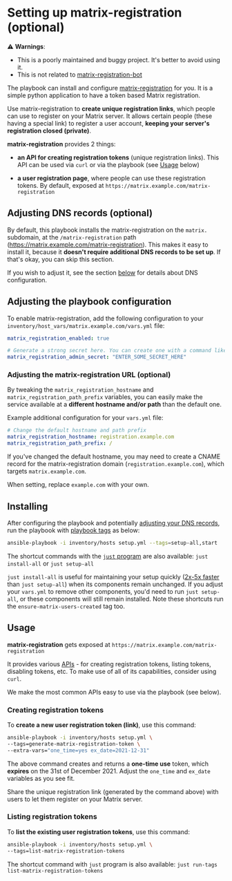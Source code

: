 # Setting up matrix-registration (optional)

⚠️ **Warnings**:
- This is a poorly maintained and buggy project. It's better to avoid using it.
- This is not related to [matrix-registration-bot](configuring-playbook-bot-matrix-registration-bot.md)

The playbook can install and configure [matrix-registration](https://github.com/ZerataX/matrix-registration) for you. It is a simple python application to have a token based Matrix registration.

Use matrix-registration to **create unique registration links**, which people can use to register on your Matrix server. It allows certain people (these having a special link) to register a user account, **keeping your server's registration closed (private)**.

**matrix-registration** provides 2 things:

- **an API for creating registration tokens** (unique registration links). This API can be used via `curl` or via the playbook (see [Usage](#usage) below)

- **a user registration page**, where people can use these registration tokens. By default, exposed at `https://matrix.example.com/matrix-registration`

## Adjusting DNS records (optional)

By default, this playbook installs the matrix-registration on the `matrix.` subdomain, at the `/matrix-registration` path (https://matrix.example.com/matrix-registration). This makes it easy to install it, because it **doesn't require additional DNS records to be set up**. If that's okay, you can skip this section.

If you wish to adjust it, see the section [below](#adjusting-the-matrix-registration-url-optional) for details about DNS configuration.

## Adjusting the playbook configuration

To enable matrix-registration, add the following configuration to your `inventory/host_vars/matrix.example.com/vars.yml` file:

```yaml
matrix_registration_enabled: true

# Generate a strong secret here. You can create one with a command like `pwgen -s 64 1`.
matrix_registration_admin_secret: "ENTER_SOME_SECRET_HERE"
```

### Adjusting the matrix-registration URL (optional)

By tweaking the `matrix_registration_hostname` and `matrix_registration_path_prefix` variables, you can easily make the service available at a **different hostname and/or path** than the default one.

Example additional configuration for your `vars.yml` file:

```yaml
# Change the default hostname and path prefix
matrix_registration_hostname: registration.example.com
matrix_registration_path_prefix: /
```

If you've changed the default hostname, you may need to create a CNAME record for the matrix-registration domain (`registration.example.com`), which targets `matrix.example.com`.

When setting, replace `example.com` with your own.

## Installing

After configuring the playbook and potentially [adjusting your DNS records](#adjusting-dns-records), run the playbook with [playbook tags](playbook-tags.md) as below:

<!-- NOTE: let this conservative command run (instead of install-all) to make it clear that failure of the command means something is clearly broken. -->
```sh
ansible-playbook -i inventory/hosts setup.yml --tags=setup-all,start
```

The shortcut commands with the [`just` program](just.md) are also available: `just install-all` or `just setup-all`

`just install-all` is useful for maintaining your setup quickly ([2x-5x faster](../CHANGELOG.md#2x-5x-performance-improvements-in-playbook-runtime) than `just setup-all`) when its components remain unchanged. If you adjust your `vars.yml` to remove other components, you'd need to run `just setup-all`, or these components will still remain installed. Note these shortcuts run the `ensure-matrix-users-created` tag too.

## Usage

**matrix-registration** gets exposed at `https://matrix.example.com/matrix-registration`

It provides various [APIs](https://github.com/ZerataX/matrix-registration/wiki/api) - for creating registration tokens, listing tokens, disabling tokens, etc. To make use of all of its capabilities, consider using `curl`.

We make the most common APIs easy to use via the playbook (see below).

### Creating registration tokens

To **create a new user registration token (link)**, use this command:

```sh
ansible-playbook -i inventory/hosts setup.yml \
--tags=generate-matrix-registration-token \
--extra-vars="one_time=yes ex_date=2021-12-31"
```

The above command creates and returns a **one-time use** token, which **expires** on the 31st of December 2021. Adjust the `one_time` and `ex_date` variables as you see fit.

Share the unique registration link (generated by the command above) with users to let them register on your Matrix server.

### Listing registration tokens

To **list the existing user registration tokens**, use this command:

```sh
ansible-playbook -i inventory/hosts setup.yml \
--tags=list-matrix-registration-tokens
```

The shortcut command with `just` program is also available: `just run-tags list-matrix-registration-tokens`
